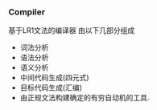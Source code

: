 ### Compiler
基于LR1文法的编译器
由以下几部分组成
  * 词法分析
  * 语法分析
  * 语义分析
  * 中间代码生成(四元式)
  * 目标代码生成(汇编)
  * 由正规文法构建确定的有穷自动机的工具.
